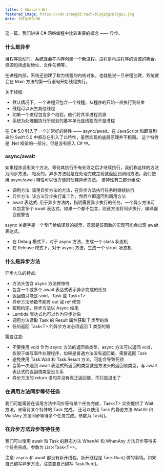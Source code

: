 ```yaml
---
title: C Sharp(十五)
featured_image: https://cdn.zhangdd.tech/blogImg/Blog61.jpg
date: 2018/09/30
---
```


这一篇，我们讲讲 C# 网络编程中比较重要的概念 —— 异步。

### 什么是异步
当程序启动时，系统就会在内存创建一个新进程。进程是构成程序的资源的集合，资源包括虚拟地址、文件句柄等。

在进程内部，系统还创建了称为线程的内核对象。也就是说一旦进程创建，系统就会在 Main 方法的第一行语句开始线程执行。

关于线程: 
- 默认情况下，一个进程只包含一个线程，从程序的开始一直执行到结束
- 线程可以派生其他线程
- 如果一个进程包含多个线程，他们将共享进程资源
- 系统为处理器执行所规划的基本单元是线程而不是进程

在 C# 5.0 引入了一个非常好的特性 —— async/await。在 JavaScript 和即将到来的 Swift 5.0 中都存在引入了此特性，虽然实现的底层原理并不相同。
这个特性是 .Net 框架的一部分，但是没有嵌入 C# 中。

### async/await
如果程序调用某个方法，等待其执行所有处理之后才继续执行，我们称这样的方法为同步方法。
相反的，异步方法就是在处理完成之前就返回到调用方法。我们使用 async/await 特性可以很方便的创建异步方法。
该特性有三部分组成: 
- 调用方法: 调用异步方法的方法，在异步方法执行任务时继续执行
- 异步方法: 该方法异步执行其工作，然后立即返回到调用方法
- await 表达式: 用于异步方法内，指明需要异步执行的任务，一个异步方法可以包含多个 await 表达式，如果一个都不包含，则该方法将同步执行，编译器会报警告

async 关键字是一个专门给编译器的提示，意思是该函数的实现可能会出现 await 表达式。
- 在 Debug 模式下，对于 async 方法，生成一个 class 状态机
- 在 Release 模式下，对于 async 方法，生成一个 struct 状态机

### 什么是异步方法
异步方法的特点: 
- 方法头包含 async 方法修饰符
- 包含一个或多个 await 表达式表示异步完成的任务
- 返回值只能是 void，Task 或 Task&lt;T&gt;
- 异步方法参数不能有 out 或 ref 修饰
- 按照约定，异步方法以 Async 结尾
- Lambda 表达式也可以作为异步对象
- 调用方法读取 Task 的 Result 属性获取 T 类型的值
- 任何返回 Task&lt;T&gt; 的异步方法必须返回 T 类型的值

需要注意: 
- 不要使用 void 作为 async 方法的返回值类型，async 方法可以返回 void，仅限于编写事件处理程序，如果是普通方法没有返回值，需要返回 Task
- 避免使用 Task.Wait 和 Task.Result 方法，可能会导致死锁
- 当第一次遇到 await 表达式所返回的类型就是方法头的返回值类型，与 await 表达式的返回值类型没关系
- 异步方法的 return 语句并没有真正返回值，而只是退出了

### 在调用方法同步等待任务
我们可能需要在调用方法中同步等待某个任务完成，Task&lt;T&gt; 实例提供了 Wait 方法，来等待某个特殊的 Task 完成。
还可以使用 Task 的静态方法 WaitAll 和 WaitAny 方法同步等待多个任务完成。参数为 Task[]。

### 在异步方法异步等待任务
我们可以使用 await 和 Task 的静态方法 WhenAll 和 WhenAny 方法异步等待多个任务完成。参数为 List<Task&lt;T&gt;>。

注意: async 和 await 都没有新开线程，新开线程是 Task.Run() 做的事情。如果自己编写异步方法，注意要自己编写 Task.Run()。